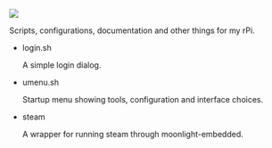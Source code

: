 ![](http://rosieduncanblog.com/wp-content/uploads/2013/01/Raspberry-Pi-logo.jpg)

Scripts, configurations, documentation and other things for my rPi.

* login.sh

	A simple login dialog.

* umenu.sh

	Startup menu showing tools, configuration and interface choices.

* steam

	A wrapper for running steam through moonlight-embedded.
